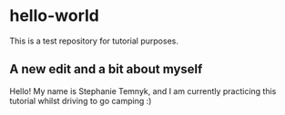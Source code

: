 # hello-world
This is a test repository for tutorial purposes.
## A new edit and a bit about myself
Hello! My name is Stephanie Temnyk, and I am currently practicing this tutorial whilst driving to go camping :) 
